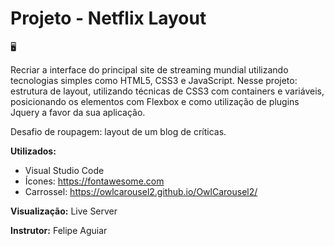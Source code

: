 # Projeto - Netflix Layout

:desktop_computer:

Recriar a interface do principal site de streaming mundial utilizando tecnologias simples como HTML5, CSS3 e JavaScript. Nesse projeto: estrutura de layout, utilizando técnicas de CSS3 com containers e variáveis, posicionando os elementos com Flexbox e como utilização de plugins Jquery a favor da sua aplicação.

Desafio de roupagem: layout de um blog de críticas.

**Utilizados:**

- Visual Studio Code
- Ícones: https://fontawesome.com
- Carrossel: https://owlcarousel2.github.io/OwlCarousel2/

**Visualização:**
Live Server

**Instrutor:**
Felipe Aguiar
